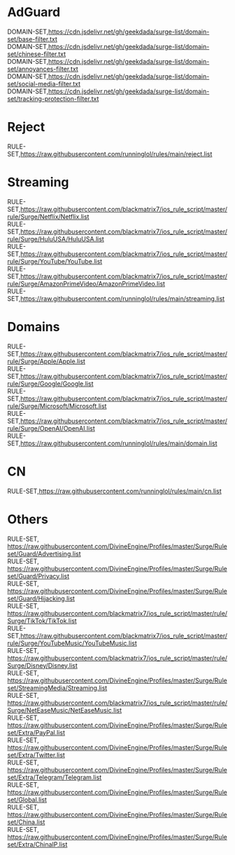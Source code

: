 # AdGuard
DOMAIN-SET,https://cdn.jsdelivr.net/gh/geekdada/surge-list/domain-set/base-filter.txt \
DOMAIN-SET,https://cdn.jsdelivr.net/gh/geekdada/surge-list/domain-set/chinese-filter.txt \
DOMAIN-SET,https://cdn.jsdelivr.net/gh/geekdada/surge-list/domain-set/annoyances-filter.txt \
DOMAIN-SET,https://cdn.jsdelivr.net/gh/geekdada/surge-list/domain-set/social-media-filter.txt \
DOMAIN-SET,https://cdn.jsdelivr.net/gh/geekdada/surge-list/domain-set/tracking-protection-filter.txt

# Reject
RULE-SET,https://raw.githubusercontent.com/runninglol/rules/main/reject.list

# Streaming
RULE-SET,https://raw.githubusercontent.com/blackmatrix7/ios_rule_script/master/rule/Surge/Netflix/Netflix.list \
RULE-SET,https://raw.githubusercontent.com/blackmatrix7/ios_rule_script/master/rule/Surge/HuluUSA/HuluUSA.list \
RULE-SET,https://raw.githubusercontent.com/blackmatrix7/ios_rule_script/master/rule/Surge/YouTube/YouTube.list \
RULE-SET,https://raw.githubusercontent.com/blackmatrix7/ios_rule_script/master/rule/Surge/AmazonPrimeVideo/AmazonPrimeVideo.list \
RULE-SET,https://raw.githubusercontent.com/runninglol/rules/main/streaming.list

# Domains
RULE-SET,https://raw.githubusercontent.com/blackmatrix7/ios_rule_script/master/rule/Surge/Apple/Apple.list \
RULE-SET,https://raw.githubusercontent.com/blackmatrix7/ios_rule_script/master/rule/Surge/Google/Google.list \
RULE-SET,https://raw.githubusercontent.com/blackmatrix7/ios_rule_script/master/rule/Surge/Microsoft/Microsoft.list \
RULE-SET,https://raw.githubusercontent.com/blackmatrix7/ios_rule_script/master/rule/Surge/OpenAI/OpenAI.list \
RULE-SET,https://raw.githubusercontent.com/runninglol/rules/main/domain.list

# CN
RULE-SET,https://raw.githubusercontent.com/runninglol/rules/main/cn.list

# Others
RULE-SET, https://raw.githubusercontent.com/DivineEngine/Profiles/master/Surge/Ruleset/Guard/Advertising.list \
RULE-SET, https://raw.githubusercontent.com/DivineEngine/Profiles/master/Surge/Ruleset/Guard/Privacy.list \
RULE-SET, https://raw.githubusercontent.com/DivineEngine/Profiles/master/Surge/Ruleset/Guard/Hijacking.list \
RULE-SET, https://raw.githubusercontent.com/blackmatrix7/ios_rule_script/master/rule/Surge/TikTok/TikTok.list \
RULE-SET,https://raw.githubusercontent.com/blackmatrix7/ios_rule_script/master/rule/Surge/YouTubeMusic/YouTubeMusic.list \
RULE-SET, https://raw.githubusercontent.com/blackmatrix7/ios_rule_script/master/rule/Surge/Disney/Disney.list \
RULE-SET, https://raw.githubusercontent.com/DivineEngine/Profiles/master/Surge/Ruleset/StreamingMedia/Streaming.list \
RULE-SET, https://raw.githubusercontent.com/blackmatrix7/ios_rule_script/master/rule/Surge/NetEaseMusic/NetEaseMusic.list \
RULE-SET, https://raw.githubusercontent.com/DivineEngine/Profiles/master/Surge/Ruleset/Extra/PayPal.list \
RULE-SET, https://raw.githubusercontent.com/DivineEngine/Profiles/master/Surge/Ruleset/Extra/Twitter.list \
RULE-SET, https://raw.githubusercontent.com/DivineEngine/Profiles/master/Surge/Ruleset/Extra/Telegram/Telegram.list \
RULE-SET, https://raw.githubusercontent.com/DivineEngine/Profiles/master/Surge/Ruleset/Global.list \
RULE-SET, https://raw.githubusercontent.com/DivineEngine/Profiles/master/Surge/Ruleset/China.list \
RULE-SET, https://raw.githubusercontent.com/DivineEngine/Profiles/master/Surge/Ruleset/Extra/ChinaIP.list

